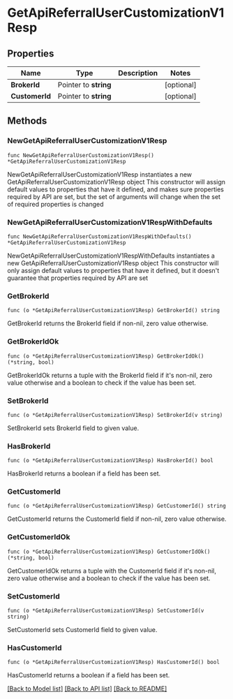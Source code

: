 # GetApiReferralUserCustomizationV1Resp

## Properties

Name | Type | Description | Notes
------------ | ------------- | ------------- | -------------
**BrokerId** | Pointer to **string** |  | [optional] 
**CustomerId** | Pointer to **string** |  | [optional] 

## Methods

### NewGetApiReferralUserCustomizationV1Resp

`func NewGetApiReferralUserCustomizationV1Resp() *GetApiReferralUserCustomizationV1Resp`

NewGetApiReferralUserCustomizationV1Resp instantiates a new GetApiReferralUserCustomizationV1Resp object
This constructor will assign default values to properties that have it defined,
and makes sure properties required by API are set, but the set of arguments
will change when the set of required properties is changed

### NewGetApiReferralUserCustomizationV1RespWithDefaults

`func NewGetApiReferralUserCustomizationV1RespWithDefaults() *GetApiReferralUserCustomizationV1Resp`

NewGetApiReferralUserCustomizationV1RespWithDefaults instantiates a new GetApiReferralUserCustomizationV1Resp object
This constructor will only assign default values to properties that have it defined,
but it doesn't guarantee that properties required by API are set

### GetBrokerId

`func (o *GetApiReferralUserCustomizationV1Resp) GetBrokerId() string`

GetBrokerId returns the BrokerId field if non-nil, zero value otherwise.

### GetBrokerIdOk

`func (o *GetApiReferralUserCustomizationV1Resp) GetBrokerIdOk() (*string, bool)`

GetBrokerIdOk returns a tuple with the BrokerId field if it's non-nil, zero value otherwise
and a boolean to check if the value has been set.

### SetBrokerId

`func (o *GetApiReferralUserCustomizationV1Resp) SetBrokerId(v string)`

SetBrokerId sets BrokerId field to given value.

### HasBrokerId

`func (o *GetApiReferralUserCustomizationV1Resp) HasBrokerId() bool`

HasBrokerId returns a boolean if a field has been set.

### GetCustomerId

`func (o *GetApiReferralUserCustomizationV1Resp) GetCustomerId() string`

GetCustomerId returns the CustomerId field if non-nil, zero value otherwise.

### GetCustomerIdOk

`func (o *GetApiReferralUserCustomizationV1Resp) GetCustomerIdOk() (*string, bool)`

GetCustomerIdOk returns a tuple with the CustomerId field if it's non-nil, zero value otherwise
and a boolean to check if the value has been set.

### SetCustomerId

`func (o *GetApiReferralUserCustomizationV1Resp) SetCustomerId(v string)`

SetCustomerId sets CustomerId field to given value.

### HasCustomerId

`func (o *GetApiReferralUserCustomizationV1Resp) HasCustomerId() bool`

HasCustomerId returns a boolean if a field has been set.


[[Back to Model list]](../README.md#documentation-for-models) [[Back to API list]](../README.md#documentation-for-api-endpoints) [[Back to README]](../README.md)


